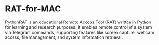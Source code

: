 # RAT-for-MAC
PythonRAT is an educational Remote Access Tool (RAT) written in Python for learning and research purposes. It enables remote control of a system via Telegram commands, supporting features like screen capture, webcam access, file management, and system information retrieval. 
